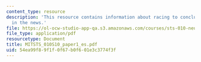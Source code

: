 ```yaml
---
content_type: resource
description: 'This resource contains information about racing to conclusions: neuroscience
  in the news.'
file: https://ol-ocw-studio-app-qa.s3.amazonaws.com/courses/sts-010-neuroscience-and-society-spring-2010/54ea99f89f1f0f67b0f601e3c3774f3f_MITSTS_010S10_paper1_es.pdf
file_type: application/pdf
resourcetype: Document
title: MITSTS_010S10_paper1_es.pdf
uid: 54ea99f8-9f1f-0f67-b0f6-01e3c3774f3f
---
```

